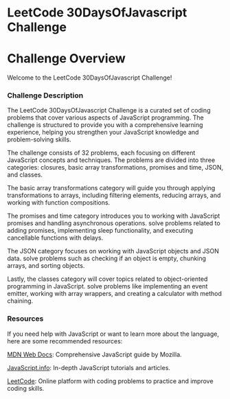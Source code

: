 # LeetCode 30DaysOfJavascript Challenge
# Challenge Overview
Welcome to the LeetCode 30DaysOfJavascript Challenge! 

### Challenge Description

The LeetCode 30DaysOfJavascript Challenge is a curated set of coding problems that cover various aspects of JavaScript programming. The challenge is structured to provide you with a comprehensive learning experience, helping you strengthen your JavaScript knowledge and problem-solving skills.

The challenge consists of 32 problems, each focusing on different JavaScript concepts and techniques. The problems are divided into three categories: closures, basic array transformations, promises and time, JSON, and classes.

The basic array transformations category will guide you through applying transformations to arrays, including filtering elements, reducing arrays, and working with function compositions.

The promises and time category introduces you to working with JavaScript promises and handling asynchronous operations. solve problems related to adding promises, implementing sleep functionality, and executing cancellable functions with delays.

The JSON category focuses on working with JavaScript objects and JSON data. solve problems such as checking if an object is empty, chunking arrays, and sorting objects.

Lastly, the classes category will cover topics related to object-oriented programming in JavaScript. solve problems like implementing an event emitter, working with array wrappers, and creating a calculator with method chaining.

### Resources
If you need help with JavaScript or want to learn more about the language, here are some recommended resources:

[MDN Web Docs](https://developer.mozilla.org/en-US/docs/Web/JavaScript/Guide): Comprehensive JavaScript guide by Mozilla.

[JavaScript.info](https://javascript.info/): In-depth JavaScript tutorials and articles.

[LeetCode](https://leetcode.com/): Online platform with coding problems to practice and improve coding skills.
